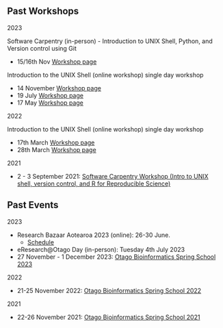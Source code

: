 
## Past Workshops

2023

Software Carpentry (in-person) - Introduction to UNIX Shell, Python, and Version control using Git

- 15/16th Nov [Workshop page](https://otagocarpentries.github.io/2023-11-15-swc/)


Introduction to the UNIX Shell (online workshop) single day workshop

- 14 November [Workshop page]()
- 19 July [Workshop page](https://murraycadzow.github.io/2023-07-19-unix-nz-online/)
- 17 May [Workshop page](https://murraycadzow.github.io/2023-05-17-unix-nz-online/)

2022

Introduction to the UNIX Shell (online workshop) single day workshop

- 17th March [Workshop page](https://otagocarpentries.github.io/2022-03-17-intro-bash/)
- 28th March [Workshop page](https://otagocarpentries.github.io/2022-03-28-intro-bash/)

2021

- 2 - 3 September 2021: [Software Carpentry Workshop (Intro to UNIX shell, version control, and R for Reproducible Science)](https://otagocarpentries.github.io/2021-09-02-otago/)

## Past Events

2023

- Research Bazaar Aotearoa 2023 (online): 26-30 June.
  - [Schedule](https://resbaz.auckland.ac.nz)
- eResearch@Otago Day (in-person): Tuesday 4th July 2023
- 27 November - 1 December 2023: [Otago Bioinformatics Spring School 2023](https://otagobioinformaticsspringschool.github.io/2023/)


2022

- 21-25 November 2022: [Otago Bioinformatics Spring School 2022](https://otagobioinformaticsspringschool.github.io/2022/)


2021

- 22-26 November 2021: [Otago Bioinformatics Spring School 2021](https://otagocarpentries.github.io/bioinformatics-spring-school-2021/)


